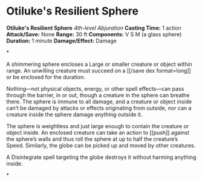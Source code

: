 # Otiluke's Resilient Sphere

**Otiluke's Resilient Sphere**
_4th-level Abjuration_
**Casting Time:** 1 action
**Attack/Save:** None
**Range:** 30 ft
**Components:** V S M (a glass sphere)
**Duration:** 1 minute
**Damage/Effect:** Damage

*<p>A shimmering sphere encloses a Large or smaller creature or object within range. An unwilling creature must succeed on a [[/save dex format=long]] or be enclosed for the duration.

Nothing—not physical objects, energy, or other spell effects—can pass through the barrier, in or out, though a creature in the sphere can breathe there. The sphere is immune to all damage, and a creature or object inside can’t be damaged by attacks or effects originating from outside, nor can a creature inside the sphere damage anything outside it.

The sphere is weightless and just large enough to contain the creature or object inside. An enclosed creature can take an action to [[push]] against the sphere’s walls and thus roll the sphere at up to half the creature’s Speed. Similarly, the globe can be picked up and moved by other creatures.

A Disintegrate spell targeting the globe destroys it without harming anything inside.</p>*